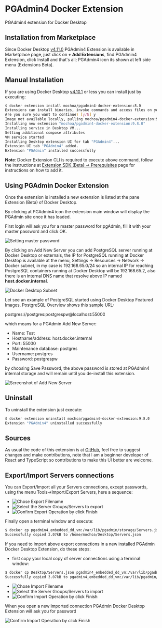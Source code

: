 # PGAdmin4 Docker Extension

PGAdmin4 extension for Docker Desktop

## Installation from Marketplace

Since Docker Desktop [v4.11.0](https://docs.docker.com/desktop/release-notes/#docker-desktop-4110) PGAdmin4 Extension is available in Marketplace page, just click on **+ Add Extensions**, find PGAdmin4 Extension, click Install and that's all; PGAdmin4 icon its shown at left side menu (Extensions Beta).

## Manual Installation

If you are using Docker Desktop [v4.10.1](https://docs.docker.com/desktop/release-notes/#docker-desktop-4101) or less  you can install just by executing:

```bash
$ docker extension install mochoa/pgadmin4-docker-extension:8.0
Extensions can install binaries, invoke commands and access files on your machine.
Are you sure you want to continue? [y/N] y
Image not available locally, pulling mochoa/pgadmin4-docker-extension:9.8.0...
Installing new extension "mochoa/pgadmin4-docker-extension:9.8.0"
Installing service in Desktop VM...
Setting additional compose attributes
VM service started
Installing Desktop extension UI for tab "PGAdmin4"...
Extension UI tab "PGAdmin4" added.
Extension "PGAdmin" installed successfully
```

**Note**: Docker Extension CLI is required to execute above command, follow the instructions at [Extension SDK (Beta) -> Prerequisites](https://docs.docker.com/desktop/extensions-sdk/#prerequisites) page for instructions on how to add it.

## Using PGAdmin Docker Extension

Once the extension is installed a new extension is listed at the pane Extension (Beta) of Docker Desktop.

By clicking at PGAdmin4 icon the extension main window will display the PGAdmin site once it has loaded.

First login will ask you for a master password for pgAdmin, fill it with your master password and click OK.

![Setting master password](docs/images/screenshot1.png?raw=true)

By clicking on Add New Server you can add PostgreSQL server running at Docker Desktop or externals, the IP for PostgreSQL running at Docker Desktop is available at the menu, Settings -> Resources -> Network -> Docker subnet, in my case is 192.168.65.0/24 so an internal IP for reaching PostgreSQL containers running at Docker Desktop will be 192.168.65.2, also there is an internal DNS name that resolve above IP named **host.docker.internal**.

![Docker Desktop Subnet](https://miro.medium.com/max/700/0*m4e0OEQprx_GgUA7)

Let see an example of PostgreSQL started using Docker Desktop Featured Images, PostgreSQL Overview shows this sample URL:

postgres://postgres:postgrespw@localhost:55000

which means for a PGAdmin Add New Server:

- Name: Test
- Hostname/address: host.docker.internal
- Port: 55000
- Maintenance database: postgres
- Username: postgres
- Password: postgrespw

by choosing Save Password, the above password is stored at PGAdmin4 internal storage and will remain until you de-install this extension.

![Screenshot of Add New Server](docs/images/screenshot4.png?raw=true)

## Uninstall

To uninstall the extension just execute:

```bash
$ docker extension uninstall mochoa/pgadmin4-docker-extension:9.8.0
Extension "PGAdmin4" uninstalled successfully
```

## Sources

As usual the code of this extension is at [GitHub](https://github.com/marcelo-ochoa/pgadmin4-docker-extension), feel free to suggest changes and make contributions, note that I am a beginner developer of React and TypeScript so contributions to make this UI better are welcome.

## Export/Import Servers connections

You can Export/Import all your Servers connections, except passwords, using the menu Tools->Import/Export Servers, here a sequence:

- ![Chose Export Filename](docs/images/screenshot5.png?raw=true)
- ![Select the Server Groups/Servers to export](docs/images/screenshot6.png?raw=true)
- ![Confirm Export Operation by click Finish](docs/images/screenshot6.png?raw=true)

Finally open a terminal window and execute:

```bash
$ docker cp pgadmin4_embedded_dd_vm:/var/lib/pgadmin/storage/Servers.json Desktop/Servers.json 
Successfully copied 3.07kB to /home/mochoa/Desktop/Servers.json
```

If you need to import above export connections in a new installed PGAdmin Docker Desktop Extension, do these steps:

- first copy your local copy of server connections using a terminal window:

```bash
$ docker cp Desktop/Servers.json pgadmin4_embedded_dd_vm:/var/lib/pgadmin/storage/
Successfully copied 3.07kB to pgadmin4_embedded_dd_vm:/var/lib/pgadmin/storage/
```

- ![Chose Import Filename](docs/images/screenshot8.png?raw=true)
- ![Select the Server Groups/Servers to import](docs/images/screenshot9.png?raw=true)
- ![Confirm Import Operation by click Finish](docs/images/screenshot10.png?raw=true)

When you open a new imported connection PGAdmin Docker Desktop Extension will ask you for password

![Confirm Import Operation by click Finish](docs/images/screenshot11.png?raw=true)

